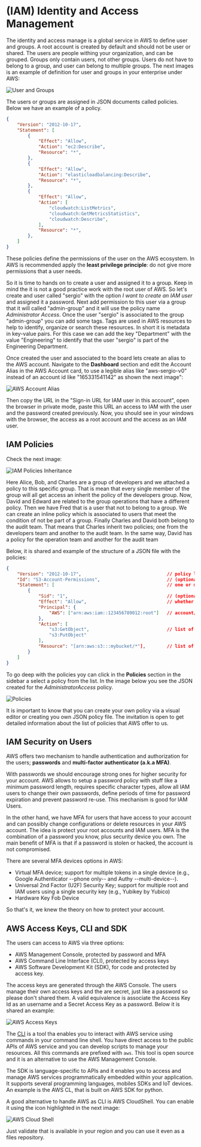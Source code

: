 (IAM) Identity and Access Management
====================================

The identity and access manage is a global service in AWS to define user and groups. A root account is created by default and should not be user or shared. The users are people withing your organization, and can be grouped. Groups only contain users, not other groups. Users do not have to belong to a group, and user can belong to multiple groups. The next images is an example of definition for user and groups in your enterprise under AWS:

![User and Groups](../assets/images/01A-user-and-groups.png)

The users or groups are assigned in JSON documents called policies. Below we have an example of a policy.

```json
{
    "Version": "2012-10-17",
    "Statement": [
        {
            "Effect": "Allow",
            "Action": "ec2:Describe",
            "Resource": "*",
        },
        {
            "Effect": "Allow",
            "Action": "elasticloadbalancing:Describe",
            "Resource": "*",
        },
        {
            "Effect": "Allow",
            "Action": [
                "cloudwatch:ListMetrics",
                "cloudwatch:GetMetricsStatistics",
                "cloudwatch:Describe",
            ],
            "Resource": "*",
        },
    ]
}
```

These policies define the permissions of the user on the AWS ecosystem. In AWS is recommended apply the **least privilege principle**: do not give more permissions that a user needs.

So it is time to hands on to create a user and assigned it to a group. Keep in mind the it is not a good practice work with the root user of AWS. So let's create and user called "sergio" with the option _I want to create an IAM user_ and assigned it a password. Next add permission to this user via a group that it will called "admin-group" and it will use the policy name _Administrator Access_. Once the user "sergio" is associated to the group "admin-group" you can add some tags. Tags are used in AWS resources to help to identify, organize or search these resources. In short it is metadata in key-value pairs. For this case we can add the key "Department" with the value "Engineering" to identify that the user "sergio" is part of the Engineering Department.

Once created the user and associated to the board lets create an alias to the AWS account. Navigate to the **Dashboard** section and edit the Account Alias in the AWS Account card, to use a legible alias like "aws-sergio-v0" instead of an account id like "165331541142" as shown the next image":

![AWS Account Alias](../assets/images/01B-aws-account-alias.png)

Then copy the URL in the "Sign-in URL for IAM user in this account", open the browser in private mode, paste this URL an access to IAM with the user and the password created previously. Now, you should see in your windows with the browser, the access as a root account and the access as an IAM user.

IAM Policies
------------

Check the next image:

![IAM Policies Inheritance](../assets/images/01C-iam-policies-inheritance.png)

Here Alice, Bob, and Charles are a group of developers and we attached a policy to this specific group. That is mean that every single member of the group will all get access an inherit the policy of the developers group. Now, David and Edward are related to the group operations that have a different policy. Then we have Fred that is a user that not to belong to a group. We can create an inline policy which is associated to users that meet the condition of not be part of a group. Finally Charles and David both belong to the audit team. That means that Charles inherit two policies; one from the developers team and another to the audit team. In the same way, David has a policy for the operation team and another for the audit team

Below, it is shared and example of the structure of a JSON file with the policies:

```json
{
    "Version": "2012-10-17",                                // policy language version, always has a date format
    "Id": "S3-Account-Permissions",                         // (optional) an identifier for the policy
    "Statement": [                                          // one or more individual statements
        {
            "Sid": "1",                                     // (optional) an identifier for the statement
            "Effect": "Allow",                              // whether the statement allows or denies access
            "Principal": {
                "AWS": ["arn:aws:iam::123456789012:root"]   // account/user/role to which this policy applied to
            }, 
            "Action": [
                "s3:GetObject",                             // list of actions to this policy
                "s3:PutObject"
            ],
            "Resource": "[arn:aws:s3:::mybucket/*"],        // list of resources to which the action applied to
        }
    ]
}
```

To go deep with the policies yoy can click in the **Policies** section in the sidebar a select a policy from the list. In the image below you see the JSON created for the _AdministratorAccess_ policy.

![Policies](../assets/images/01D-policies.png)

It is important to know that you can create your own policy via a visual editor or creating you own JSON policy file. The invitation is open to get detailed information about the list of policies that AWS offer to us.

IAM Security on Users
---------------------

AWS offers two mechanism to handle authentication and authorization for the users; **passwords** and **multi-factor authenticator (a.k.a MFA)**.

With passwords we should encourage strong ones for higher security for your account. AWS allows to setup a password policy with stuff like a minimum password length, requires specific character types, allow all IAM users to change their own passwords, define periods of time for password expiration and prevent password re-use. This mechanism is good for IAM Users.

In the other hand, we have MFA for users that have access to your account and can possibly change configurations or delete resources in your AWS account. The idea is protect your root accounts and IAM users. MFA is the combination of a password you know, plus security device you own. The main benefit of MFA is that if a password is stolen or hacked, the account is not compromised.

There are several MFA devices options in AWS:

- Virtual MFA device; support for multiple tokens in a single device (e.g., Google Authenticator --phone only-- and Authy --multi-device--).
- Universal 2nd Factor (U2F) Security Key; support for multiple root and IAM users using a single security key (e.g., Yubikey by Yubico)
- Hardware Key Fob Device

So that's it, we knew the theory on how to protect your account.

AWS Access Keys, CLI and SDK
----------------------------

The users can access to AWS via three options:

- AWS Management Console, protected by password and MFA
- AWS Command Line Interface (CLI), protected by access keys
- AWS Software Development Kit (SDK), for code and protected by access key.

The access keys are generated through the AWS Console. The users manage their own access keys and the are secret, just like a password so please don't shared them. A valid equivalence is associate the Access Key Id as an username and a Secret Access Key as a password. Below it is shared an example:

![AWS Access Keys](../assets/images/01E-access-keys.png)

The [CLI](https://github.com/aws/aws-cli) is a tool tha enables you to interact with AWS service using commands in your command line shell. You have direct access to the public APIs of AWS service and you can develop scripts to manage your resources. All this commands are prefixed with `aws`. This tool is open source and it is an alternative to use the AWS Management Console.

The SDK is language-specific to APIs and it enables you to access and manage AWS services programmatically embedded within your application. It supports several programming languages, mobiles SDKs and IoT devices. An example is the AWS CL, that is built on AWS SDK for python.

A good alternative to handle AWS as CLI is AWS CloudShell. You can enable it using the icon highlighted in the next image:

![AWS Cloud Shell](../assets/images/01F-aws-cloud-shell.png)

Just validate that is available in your region and you can use it even as a files repository.
